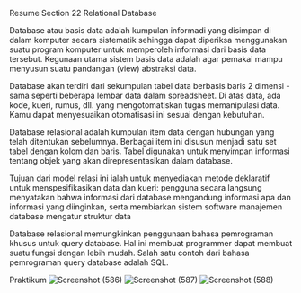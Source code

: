 Resume Section 22 Relational Database

Database atau basis data adalah kumpulan informadi yang disimpan di dalam komputer secara sistematik sehingga dapat diperiksa menggunakan suatu program komputer untuk memperoleh informasi dari basis data tersebut. Kegunaan utama sistem basis data adalah agar pemakai mampu menyusun suatu pandangan (view) abstraksi data.

Database akan terdiri dari sekumpulan tabel data berbasis baris 2 dimensi - sama seperti beberapa lembar data dalam spreadsheet. Di atas data, ada kode, kueri, rumus, dll. yang mengotomatiskan tugas memanipulasi data. Kamu dapat menyesuaikan otomatisasi ini sesuai dengan kebutuhan.

Database relasional adalah kumpulan item data dengan hubungan yang telah ditentukan sebelumnya. Berbagai item ini disusun menjadi satu set tabel dengan kolom dan baris. Tabel digunakan untuk menyimpan informasi tentang objek yang akan direpresentasikan dalam database.

Tujuan dari model relasi ini ialah untuk menyediakan metode deklaratif untuk menspesifikasikan data dan kueri: pengguna secara langsung menyatakan bahwa informasi dari database mengandung informasi apa dan informasi yang diinginkan, serta membiarkan sistem software manajemen database mengatur struktur data 

Database relasional memungkinkan penggunaan bahasa pemrograman khusus untuk query database. Hal ini membuat programmer dapat membuat suatu fungsi dengan lebih mudah. Salah satu contoh dari bahasa pemrograman query database adalah SQL.

Praktikum
![Screenshot (586)](https://user-images.githubusercontent.com/84265981/165055066-b889fa6f-e832-48a5-b2a3-f4587cf2b4ef.png)
![Screenshot (587)](https://user-images.githubusercontent.com/84265981/165055071-8eadcc89-e600-429e-a463-91e48916bfc8.png)
![Screenshot (588)](https://user-images.githubusercontent.com/84265981/165055086-bbc123da-45ff-41a8-86c5-7c3ccb920af2.png)
